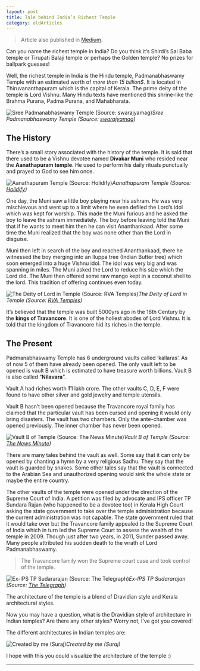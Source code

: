 ```yaml
---
layout: post 
title: Tale behind India’s Richest Temple
category: oldArticles
---
```


> Article also published in [Medium](https://surajsv.medium.com/).

Can you name the richest temple in India? Do you think it’s Shirdi’s Sai Baba temple or Tirupati Balaji temple or perhaps the Golden temple? No prizes for ballpark guesses!

Well, the richest temple in India is the Hindu temple, Padmanabhaswamy Temple with an estimated worth of *more than 15 billion$*. It is located in Thiruvananthapuram which is the capital of Kerala. The prime deity of the temple is Lord Vishnu. Many Hindu texts have mentioned this shrine-like the Brahma Purana, Padma Purana, and Mahabharata.

![Sree Padmanabhaswamy Temple (Source: [swarajyamag](https://swarajyamag.com/))](https://cdn-images-1.medium.com/max/2000/1*6XPE-Q5DOEMCVdWAv3Lc7g.jpeg)*Sree Padmanabhaswamy Temple (Source: [swarajyamag](https://swarajyamag.com/))*

## The History

There’s a small story associated with the history of the temple. It is said that there used to be a Vishnu devotee named **Divakar Muni** who resided near the **Aanathapuram temple**. He used to perform his daily rituals punctually and prayed to God to see him once.

![Aanathapuram Temple (Source: [Holidify](https://www.holidify.com/places/kasargod/ananthapura-lake-temple-sightseeing-4913.html))](https://cdn-images-1.medium.com/max/2400/1*-7ybS6qjyO4G1XmW5nVnPA.jpeg)*Aanathapuram Temple (Source: [Holidify](https://www.holidify.com/places/kasargod/ananthapura-lake-temple-sightseeing-4913.html))*

One day, the Muni saw a little boy playing near his ashram. He was very mischievous and went up to a limit where he even defiled the Lord’s idol which was kept for worship. This made the Muni furious and he asked the boy to leave the ashram immediately. The boy before leaving told the Muni that if he wants to meet him then he can visit Ananthankaad. After some time the Muni realized that the boy was none other than the Lord in disguise.

Muni then left in search of the boy and reached Ananthankaad, there he witnessed the boy merging into an Iluppa tree (Indian Butter tree) which soon emerged into a huge Vishnu idol. The idol was very big and was spanning in miles. The Muni asked the Lord to reduce his size which the Lord did. The Muni then offered some raw mango kept in a coconut shell to the lord. This tradition of offering continues even today.

![The Deity of Lord in Temple (Source: [RVA Temples](https://www.rvatemples.com/listings/padmanabhaswamy-temple/))](https://cdn-images-1.medium.com/max/2000/1*hAqgJaZLvEDmQLrjJjYAiQ.jpeg)*The Deity of Lord in Temple (Source: [RVA Temples](https://www.rvatemples.com/listings/padmanabhaswamy-temple/))*

It’s believed that the temple was built 5000yrs ago in the 16th Century by the **kings of Travancore**. It is one of the holiest abodes of Lord Vishnu. It is told that the kingdom of Travancore hid its riches in the temple.

## The Present

Padmanabhaswamy Temple has 6 underground vaults called ‘kallaras’. As of now 5 of them have already been opened. The only vault left to be opened is vault B which is estimated to have treasure worth billions. Vault B is also called “**Nilavara**”.

Vault A had riches worth ₹1 lakh crore. The other vaults C, D, E, F were found to have other silver and gold jewelry and temple utensils.

Vault B hasn’t been opened because the Travancore royal family has claimed that the particular vault has been cursed and opening it would only bring disasters. The vault has two chambers. Only the ante-chamber was opened previously. The inner chamber has never been opened.

![Vault B of Temple (Source: [The News Minute](https://www.thenewsminute.com/article/sree-padmanabha-swamy-temple-and-myths-unopened-vault-b-48325))](https://cdn-images-1.medium.com/max/2000/1*_XapzPr4Na4t9upG6N9-ug.jpeg)*Vault B of Temple (Source: [The News Minute](https://www.thenewsminute.com/article/sree-padmanabha-swamy-temple-and-myths-unopened-vault-b-48325))*

There are many tales behind the vault as well. Some say that it can only be opened by chanting a hymn by a very religious Sadhu. They say that the vault is guarded by snakes. Some other tales say that the vault is connected to the Arabian Sea and unauthorized opening would sink the whole state or maybe the entire country.

The other vaults of the temple were opened under the direction of the Supreme Court of India. A petition was filed by advocate and IPS officer TP Sundara Rajan (who happened to be a devotee too) in Kerala High Court asking the state government to take over the temple administration because the current administration was not capable. The state government ruled that it would take over but the Travancore family appealed to the Supreme Court of India which in turn led the Supreme Court to assess the wealth of the temple in 2009. Though just after two years, in 2011, Sunder passed away. Many people attributed his sudden death to the wrath of Lord Padmanabhaswamy.
> The Travancore family won the Supreme court case and took control of the temple.

![Ex-IPS TP Sudararajan (Source: [The Telegraph](https://www.telegraph.co.uk/news/obituaries/religion-obituaries/8650668/TP-Sundararajan.html))](https://cdn-images-1.medium.com/max/2000/1*i6XRk_aHAL0ezagN5M5-Lg.jpeg)*Ex-IPS TP Sudararajan (Source: [The Telegraph](https://www.telegraph.co.uk/news/obituaries/religion-obituaries/8650668/TP-Sundararajan.html))*

The architecture of the temple is a blend of Dravidian style and Kerala architectural styles.

Now you may have a question, what is the Dravidian style of architecture in Indian temples? Are there any other styles? Worry not, I’ve got you covered!

The different architectures in Indian temples are:

![Created by me (Suraj)](https://cdn-images-1.medium.com/max/6762/1*LvKGyzbAev_kbrmaOxutxQ.png)*Created by me (Suraj)*

I hope with this you could visualize the architecture of the temple :)

----------------
